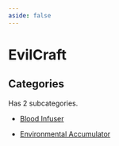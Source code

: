 ```yaml
---
aside: false
---
```



# EvilCraft

## Categories

Has 2 subcategories.

* [Blood Infuser](./blood_infuser.md)

* [Environmental Accumulator](./environmental_accumulator.md)

